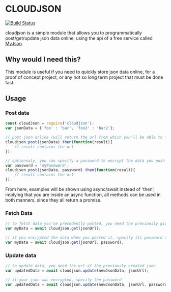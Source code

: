 # CLOUDJSON

[![Build Status](https://travis-ci.org/breizoreol/cloudjson.svg?branch=master)](https://travis-ci.org/breizoreol/cloudjson)

cloudjson is a simple module that allows you to programmatically post/get/update json data online, using the api of a free service called [MyJson](http://myjson.com/).

## Why would I need this?
This module is useful if you need to quickly store json data online, for a proof of concept project, or any not so long term project that must be done fast.

## Usage

### Post data

```javascript
const cloudJson = require('cloudjson');
var jsonData = {'foo' : 'bar', 'foo2' : 'bar2'};

// post json online (will return the url from which you'll be able to fetch your data)
cloudjson.post(jsonData).then(function(result){
	// result contains the url
});

// optionnaly, you can specify a password to encrypt the data you push online
var password = 'myPassword';
cloudjson.post(jsonData, password).then(function(result){
	// result contains the url
});
```
From here, examples will be shown using async/await instead of 'then', implying that you are inside an async function, all methods can be used in both manners, since they all return a promise.
### Fetch Data
```javascript
// to fetch data you've precedently posted, you need the previously given url
var myData = await cloudjson.get(jsonUrl);

// if you encrypted the data when you posted it, specify its password to decrypt it:
var myData = await cloudjson.get(jsonUrl, password);
````
### Update data
```javascript
// to update data, you need the url of the previously created json
var updatedData = await cloudjson.update(newJsonData, jsonUrl);

// if your json was encrypted, specify the password
var updatedData = await cloudjson.update(newJsonData, jsonUrl, password);
```
